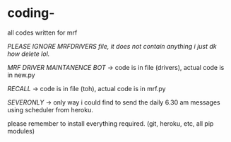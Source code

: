 # coding-
all codes written for mrf

*PLEASE IGNORE MRFDRIVERS file, it does not contain anything i just dk how delete lol.*


_MRF DRIVER MAINTANENCE BOT_ ->
code is in file (drivers), actual code is in new.py

_RECALL_ ->
code is in file (toh), actual code is in mrf.py

_SEVERONLY_ ->
only way i could find to send the daily 6.30 am messages using scheduler from heroku.






please remember to install everything required. (git, heroku, etc, all pip modules)
